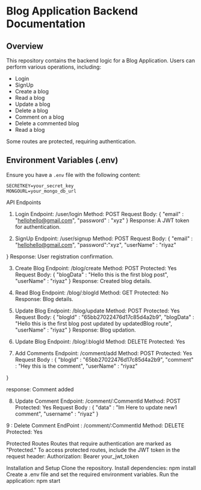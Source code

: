 # Blog Application Backend Documentation

## Overview

This repository contains the backend logic for a Blog Application. Users can perform various operations, including:

- Login
- SignUp
- Create a blog
- Read a blog
- Update a blog
- Delete a blog
- Comment on a blog
- Delete a commented blog
- Read a blog

Some routes are protected, requiring authentication.

## Environment Variables (.env)

Ensure you have a `.env` file with the following content:

```env
SECRETKEY=your_secret_key
MONGOURL=your_mongo_db_url
```


API Endpoints
1. Login
Endpoint: /user/login
Method: POST
Request Body:   {
      "email" : "hellohello@gmail.com",
      "password" : "xyz"
  } 
Response: A JWT token for authentication.


2. SignUp
Endpoint: /user/signup
Method: POST
Request Body:  {
      "email" : "hellohello@gmail.com",
      "password":"xyz",
      "userName" : "riyaz"

  }
Response: User registration confirmation.

3. Create Blog
Endpoint: /blog/create
Method: POST
Protected: Yes
Request Body:  {
      "blogData" : "Hello this is the first blog post",
      "userName" : "riyaz"
  }
Response: Created blog details.

4. Read Blog
Endpoint: /blog/:blogId
Method: GET
Protected: No
Response: Blog details.

5. Update Blog
Endpoint: /blog/update
Method: POST
Protected: Yes
Request Body: {
    "blogId" : "65bb27022476d17c85d4a2b9",
    "blogData" : "Hello this is the first blog post updated by updatedBlog route",
    "userName" : "riyaz"
}
Response: Blog updation.

6. Update Blog
Endpoint: /blog/:blogId
Method: DELETE
Protected: Yes


7. Add Comments
Endpoint: /comment/add
Method: POST
Protected: Yes
Request Body : {
    "blogId" : "65bb27022476d17c85d4a2b9",
    "comment" : "Hey this is the comment",
    "userName" : "riyaz"

}

response: Comment added

8. Update Comment
Endpoint: /comment/:CommentId
Method: POST
Protected: Yes
Request Body : {
    "data" : "Im Here to update new1 comment",
    "username" : "riyaz"
}

9 : Delete Comment
EndPoint : /comment/:CommentId
Method: DELETE
Protected: Yes


Protected Routes
Routes that require authentication are marked as "Protected."
To access protected routes, include the JWT token in the request header:
Authorization: Bearer your_jwt_token



Installation and Setup
  Clone the repository.
  Install dependencies: npm install
  Create a .env file and set the required environment variables.
  Run the application: npm start
